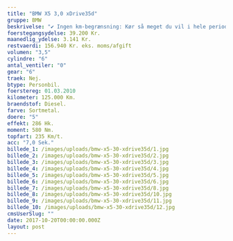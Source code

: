 ```yaml
---
title: "BMW X5 3,0 xDrive35d"
gruppe: BMW
beskrivelse: "✔ Ingen km-begrænsning: Kør så meget du vil i hele perioden.\n\n✔ Mulighed for garanti på bilen i hele leasingperioden: Ingen uventede. værksteds regninger.\n\n✔ Vi tilbyder forsikring med fuld kasko helt ned til 18 år.\n\n✔ Skal vi hjælpe dig med at finde drømmebilen, tilbyder vi Danmarks bedste og bedste leasingpakker.\n\nKontakt os for mere info eller en prøvetur"
foerstegangsydelse: 39.200 Kr.
maanedlig_ydelse: 3.141 Kr.
restvaerdi: 156.940 Kr. eks. moms/afgift
volumen: "3,5"
cylindre: "6"
antal_ventiler: "0"
gear: "6"
traek: Nej.
btype: Personbil.
foerstereg: 01.03.2010
kilometer: 125.000 Km.
braendstof: Diesel.
farve: Sortmetal.
doere: "5"
effekt: 286 Hk.
moment: 580 Nm.
topfart: 235 Km/t.
acc: "7,0 Sek."
billede_1: /images/uploads/bmw-x5-30-xdrive35d/1.jpg
billede_2: /images/uploads/bmw-x5-30-xdrive35d/2.jpg
billede_3: /images/uploads/bmw-x5-30-xdrive35d/3.jpg
billede_4: /images/uploads/bmw-x5-30-xdrive35d/4.jpg
billede_5: /images/uploads/bmw-x5-30-xdrive35d/5.jpg
billede_6: /images/uploads/bmw-x5-30-xdrive35d/6.jpg
billede_7: /images/uploads/bmw-x5-30-xdrive35d/8.jpg
billede_8: /images/uploads/bmw-x5-30-xdrive35d/10.jpg
billede_9: /images/uploads/bmw-x5-30-xdrive35d/11.jpg
billede_10: /images/uploads/bmw-x5-30-xdrive35d/12.jpg
cmsUserSlug: ""
date: 2017-10-20T00:00:00.000Z
layout: post
---
```


